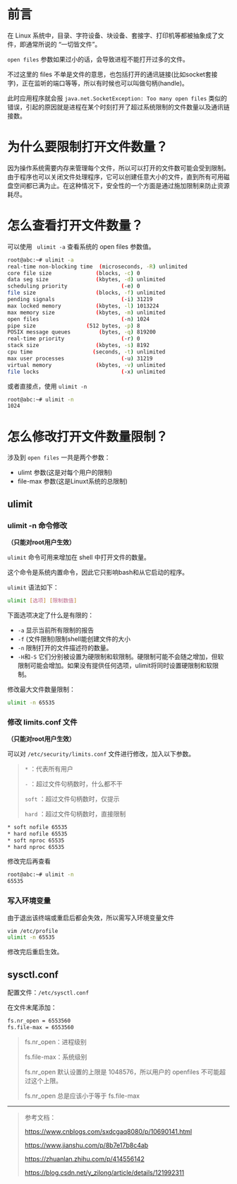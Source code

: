 # 前言

在 Linux 系统中，目录、字符设备、块设备、套接字、打印机等都被抽象成了文件，即通常所说的 “一切皆文件”。

`open files` 参数如果过小的话，会导致进程不能打开过多的文件。

不过这里的 files 不单是文件的意思，也包括打开的通讯链接(比如socket套接字)，正在监听的端口等等，所以有时候也可以叫做句柄(handle)。

此时应用程序就会报 `java.net.SocketException: Too many open files` 类似的错误，引起的原因就是进程在某个时刻打开了超过系统限制的文件数量以及通讯链接数。

# 为什么要限制打开文件数量？

因为操作系统需要内存来管理每个文件，所以可以打开的文件数可能会受到限制。由于程序也可以关闭文件处理程序，它可以创建任意大小的文件，直到所有可用磁盘空间都已满为止。在这种情况下，安全性的一个方面是通过施加限制来防止资源耗尽。

# 怎么查看打开文件数量？

可以使用 ` ulimit -a` 查看系统的 open files 参数值。

```bash
root@abc:~# ulimit -a
real-time non-blocking time  (microseconds, -R) unlimited
core file size              (blocks, -c) 0
data seg size               (kbytes, -d) unlimited
scheduling priority                 (-e) 0
file size                   (blocks, -f) unlimited
pending signals                     (-i) 31219
max locked memory           (kbytes, -l) 1013224
max memory size             (kbytes, -m) unlimited
open files                          (-n) 1024
pipe size                (512 bytes, -p) 8
POSIX message queues         (bytes, -q) 819200
real-time priority                  (-r) 0
stack size                  (kbytes, -s) 8192
cpu time                   (seconds, -t) unlimited
max user processes                  (-u) 31219
virtual memory              (kbytes, -v) unlimited
file locks                          (-x) unlimited
```

或者直接点，使用 `ulimit -n` 

```bash
root@abc:~# ulimit -n
1024
```

# 怎么修改打开文件数量限制？

涉及到 `open files` 一共是两个参数：

- ulimt 参数(这是对每个用户的限制)
- file-max 参数(这是Linuxt系统的总限制)

## ulimit

### ulimit -n 命令修改

**（只能对root用户生效）**

`ulimit` 命令可用来增加在 shell 中打开文件的数量。

这个命令是系统内置命令，因此它只影响bash和从它启动的程序。

`ulimit` 语法如下：

```bash
ulimit [选项] [限制数值]
```

下面选项决定了什么是有限的：

- `-a` 显示当前所有限制的报告
- `-f` (文件限制)限制shell能创建文件的大小
- `-n` 限制打开的文件描述符的数量。
- `-H`和`-S` 它们分别被设置为硬限制和软限制。硬限制可能不会随之增加，但软限制可能会增加。如果没有提供任何选项，ulimit将同时设置硬限制和软限制。

修改最大文件数量限制：

```bash
ulimit -n 65535
```

### 修改 limits.conf 文件

**（只能对root用户生效）**

可以对 `/etc/security/limits.conf` 文件进行修改，加入以下参数。

> `*` ：代表所有用户
>
> `-` ：超过文件句柄数时，什么都不干
>
> `soft` ：超过文件句柄数时，仅提示
>
> `hard` ：超过文件句柄数时，直接限制

```bash
* soft nofile 65535
* hard nofile 65535
* soft nproc 65535
* hard nproc 65535
```

修改完后再查看

```bash
root@abc:~# ulimit -n
65535
```

### 写入环境变量

由于退出该终端或重启后都会失效，所以需写入环境变量文件

```bash
vim /etc/profile
ulimit -n 65535
```

修改完后重启生效。

## sysctl.conf

配置文件：`/etc/sysctl.conf`

在文件末尾添加：

```bash
fs.nr_open = 6553560
fs.file-max = 6553560
```

> fs.nr_open：进程级别
>
> fs.file-max：系统级别
>
> fs.nr_open 默认设置的上限是 1048576，所以用户的 openfiles 不可能超过这个上限。
>
> fs.nr_open 总是应该小于等于 fs.file-max



---

> 参考文档：
>
> https://www.cnblogs.com/sxdcgaq8080/p/10690141.html
>
> https://www.jianshu.com/p/8b7e17b8c4ab
>
> https://zhuanlan.zhihu.com/p/414556142
>
> https://blog.csdn.net/y_zilong/article/details/121992311
